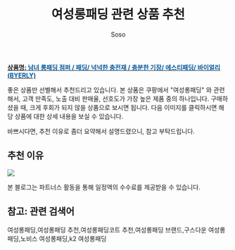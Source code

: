 ﻿---
layout: post
title:  "여성롱패딩 관련 상품 추천"
author: Soso
categories: [ 디저털/가전 ]
tags: [여성롱패딩,여성롱패딩 추천,여성롱패딩코트 추천,여성롱패딩 브랜드,구스다운 여성롱패딩,노비스 여성롱패딩,k2 여성롱패딩]
image: https://ads-partners.coupang.com/image1/ZuB-u9F2mq5X2fuoZnRy6_06KRrehOca2vOd7G51be2RyOGkvMfznIKFxGsSUjc_qx-PBbiTk4_X8x62IzSdg4bqRURnMCvqc3GT69BQaYJsYaYZYzocOOeR2HzORao2O9lL-oyBcxL_9IXV-rIBOEQX7y8bPj4g5dvNXqwO0Njby4KfqABRneV9o4a4VrVEh6YDOHlevwxWDR75nAOHWJncFWWQsll5JIiEmfF4Rsqjlw_1GgC23YffHgtSR-sKTLhjxkQ6Z8HlTMmkVHG4GKX4LuBXxMRTIb3Chx3aZQ== 
description: "쿠팡에서 여성롱패딩 관련 상품으로 가장 고객 선호도가 높은 제품 중 하나입니다."
---

<a href="https://link.coupang.com/re/AFFSDP?lptag=AF5673682&pageKey=6944747380&itemId=16852678851&vendorItemId=84033776644&traceid=V0-153-54bbba33bd263672&requestid=20231116175220579315319492&token=31850C%7CMIXED"><b>상품명: <font color='#01579B'>남녀 롱패딩 점퍼 / 패딩/ 넉넉한 충전재 / 충분한 기장/ 에스티패딩/ 바이얼리(BYERLY)</font></b></a>

좋은 상품만 선별해서 추천드리고 있습니다.
본 상품은 쿠팡에서 "여성롱패딩" 와 관련해서, 고객 만족도, 노출 대비 판매율, 선호도가 가장 높은 제품 중의 하나입니다.
구매하셨을 때, 크게 후회가 되지 않을 상품으로 보시면 됩니다. 
다음 이미지를 클릭하시면 해당 상품에 대한 상세 내용을 보실 수 있습니다.

바쁘시다면, 추천 이유로 좀더 요약해서 설명드렸으니, 참고 부탁드립니다.

## 추천 이유 

<a href="https://link.coupang.com/re/AFFSDP?lptag=AF5673682&pageKey=6944747380&itemId=16852678851&vendorItemId=84033776644&traceid=V0-153-54bbba33bd263672&requestid=20231116175220579315319492&token=31850C%7CMIXED"><img src="https://thumbnail6.coupangcdn.com/thumbnails/remote/q89/image/vendor_inventory/2b52/051e9d99987e011ee0aa1e168249dd3b84af11d6d09a50dfcb538679a1a5.jpg"></a> 

본 블로그는 파트너스 활동을 통해 일정액의 수수료를 제공받을 수 있습니다.

## 참고: 관련 검색어    
여성롱패딩,여성롱패딩 추천,여성롱패딩코트 추천,여성롱패딩 브랜드,구스다운 여성롱패딩,노비스 여성롱패딩,k2 여성롱패딩